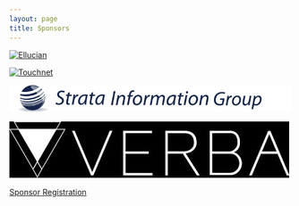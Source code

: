 ```yaml
---
layout: page
title: Sponsors
---
```


[![Ellucian](/img/ellucian.jpeg)][ellucian]

[![Touchnet](/img/touchnet.jpeg)][touchnet]

[![Strata](/img/strata.gif)][strata]       

[![Verba](/img/VerbaLogo.png)][verba]

[ellucian]: http://www.ellucian.com/
[touchnet]: http://http://www.touchnet.com/
[strata]: http://www.sigcorp.com/
[verba]: http://www.verbasoftware.com/

<a class="btn btn-primary btn-lg" href="https://commerce.cashnet.com/WEBUBUG">
  Sponsor Registration
</a>


